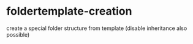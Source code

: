 # foldertemplate-creation
create a special folder structure from template (disable inheritance also possible) 
